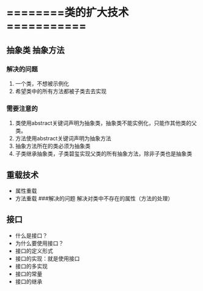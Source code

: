 # ========类的扩大技术===========
## 抽象类 抽象方法
### 解决的问题
1. 一个类，不想被示例化
1. 希望类中的所有方法都被子类去去实现
### 需要注意的
1. 类使用abstract关键词声明为抽象类，抽象类不能实例化，只能作其他类的父类。
1. 方法使用abstract关键词声明为抽象方法
1. 抽象方法所在的类必须为抽象类
1. 子类继承抽象类，子类碧玺实现父类的所有抽象方法，除非子类也是抽象类

## 重载技术
- 属性重载
- 方法重载
###解决的问题
    解决对类中不存在的属性（方法的处理）
## 接口
-  什么是接口？
-  为什么要使用接口？
-  接口的定义形式
-  接口的实现：就是使用接口
-  接口的多实现
-  接口的常量
-  接口的继承
